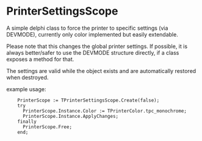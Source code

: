 # PrinterSettingsScope

A simple delphi class to force the printer to specific settings (via DEVMODE), currently only color implemented but easily extendable.

Please note that this changes the global printer settings. If possible, it is always better/safer to use the DEVMODE structure directly, if a class exposes a method for that.

The settings are valid while the object exists and are automatically restored when destroyed.

example usage:
```
    PrinterScope := TPrinterSettingsScope.Create(false);
    try
      PrinterScope.Instance.Color := TPrinterColor.tpc_monochrome;
      PrinterScope.Instance.ApplyChanges;
    finally
      PrinterScope.Free;
    end;
```
